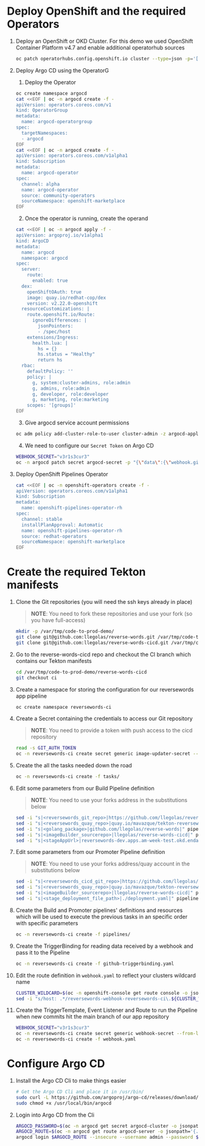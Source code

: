 # Deploy OpenShift and the required Operators

1. Deploy an OpenShift or OKD Cluster. For this demo we used OpenShift Container Platform v4.7 and enable additional operatorhub sources

    ~~~sh
    oc patch operatorhubs.config.openshift.io cluster --type=json -p='[{"op": "replace", "path": "/spec/disableAllDefaultSources", "value":false}]'
    ~~~

2. Deploy Argo CD using the OperatorG

    1. Deploy the Operator

    ~~~sh
    oc create namespace argocd
    cat <<EOF | oc -n argocd create -f -
    apiVersion: operators.coreos.com/v1
    kind: OperatorGroup
    metadata:
      name: argocd-operatorgroup
    spec:
      targetNamespaces:
      - argocd
    EOF
    cat <<EOF | oc -n argocd create -f -
    apiVersion: operators.coreos.com/v1alpha1
    kind: Subscription
    metadata:
      name: argocd-operator
    spec:
      channel: alpha
      name: argocd-operator
      source: community-operators
      sourceNamespace: openshift-marketplace
    EOF
    ~~~

    2. Once the operator is running, create the operand

    ~~~sh
    cat <<EOF | oc -n argocd apply -f -
    apiVersion: argoproj.io/v1alpha1
    kind: ArgoCD
    metadata:
      name: argocd
      namespace: argocd
    spec:
      server:
        route:
          enabled: true
      dex:
        openShiftOAuth: true
        image: quay.io/redhat-cop/dex
        version: v2.22.0-openshift
      resourceCustomizations: |
        route.openshift.io/Route:
          ignoreDifferences: |
            jsonPointers:
            - /spec/host
        extensions/Ingress:
          health.lua: |
            hs = {}
            hs.status = "Healthy"
            return hs
      rbac:
        defaultPolicy: ''
        policy: |
          g, system:cluster-admins, role:admin
          g, admins, role:admin
          g, developer, role:developer
          g, marketing, role:marketing
        scopes: '[groups]'
    EOF
    ~~~

    3. Give argocd service account permissions

    ~~~sh
    oc adm policy add-cluster-role-to-user cluster-admin -z argocd-application-controller -n argocd
    ~~~

    4. We need to configure our `Secret Token` on Argo CD

    ~~~sh
    WEBHOOK_SECRET="v3r1s3cur3"
    oc -n argocd patch secret argocd-secret -p "{\"data\":{\"webhook.github.secret\":\"$(echo -n $WEBHOOK_SECRET | base64)\"}}" --type=merge
    ~~~

3. Deploy OpenShift Pipelines Operator

    ~~~sh
    cat <<EOF | oc -n openshift-operators create -f -
    apiVersion: operators.coreos.com/v1alpha1
    kind: Subscription
    metadata:
      name: openshift-pipelines-operator-rh
    spec:
      channel: stable
      installPlanApproval: Automatic
      name: openshift-pipelines-operator-rh
      source: redhat-operators
      sourceNamespace: openshift-marketplace
    EOF
    ~~~

# Create the required Tekton manifests

1. Clone the Git repositories (you will need the ssh keys already in place)

    > **NOTE**: You need to fork these repositories and use your fork (so you have full-access)

    ~~~sh
    mkdir -p /var/tmp/code-to-prod-demo/
    git clone git@github.com:llegolas/reverse-words.git /var/tmp/code-to-prod-demo/reverse-words
    git clone git@github.com:llegolas/reverse-words-cicd.git /var/tmp/code-to-prod-demo/reverse-words-cicd
    ~~~

2. Go to the reverse-words-cicd repo and checkout the CI branch which contains our Tekton manifests

    ~~~sh
    cd /var/tmp/code-to-prod-demo/reverse-words-cicd
    git checkout ci
    ~~~

3. Create a namespace for storing the configuration for our reversewords app pipeline

    ~~~sh
    oc create namespace reversewords-ci
    ~~~

4. Create a Secret containing the credentials to access our Git repository

    > **NOTE**: You need to provide a token with push access to the cicd repository

    ~~~sh
    read -s GIT_AUTH_TOKEN
    oc -n reversewords-ci create secret generic image-updater-secret --from-literal=token=${GIT_AUTH_TOKEN}
    ~~~

5. Create the all the tasks needed down the road

    ~~~sh
    oc -n reversewords-ci create -f tasks/
    ~~~

6. Edit some parameters from our Build Pipeline definition

    > **NOTE**: You need to use your forks address in the substitutions below

    ~~~sh
    sed -i "s|<reversewords_git_repo>|https://github.com/llegolas/reverse-words|" pipelines/build-pipeline/build-pipeline.yaml
    sed -i "s|<reversewords_quay_repo>|quay.io/mavazque/tekton-reversewords|" pipelines/build-pipeline/build-pipeline.yaml
    sed -i "s|<golang_package>|github.com/llegolas/reverse-words|" pipelines/build-pipeline/build-pipeline.yaml
    sed -i "s|<imageBuilder_sourcerepo>|llegolas/reverse-words-cicd|" pipelines/build-pipeline/build-pipeline.yaml
    sed -i "s|<stageAppUrl>|reversewords-dev.apps.am-week-test.okd.endava-test-domain.be|" pipelines/build-pipeline/build-pipeline.yaml
    ~~~

7. Edit some parameters from our Promoter Pipeline definition

    > **NOTE**: You need to use your forks address/quay account in the substitutions below

    ~~~sh
    sed -i "s|<reversewords_cicd_git_repo>|https://github.com/llegolas/reverse-words-cicd|" pipelines/promote-to-prod-pipeline.yaml
    sed -i "s|<reversewords_quay_repo>|quay.io/mavazque/tekton-reversewords|" pipelines/promote-to-prod-pipeline.yaml
    sed -i "s|<imageBuilder_sourcerepo>|llegolas/reverse-words-cicd|" pipelines/promote-to-prod-pipeline.yaml
    sed -i "s|<stage_deployment_file_path>|./deployment.yaml|" pipelines/promote-to-prod-pipeline.yaml
    ~~~

8. Create the Build and Promoter pipelines' definitions and resources which will be used to execute the previous tasks in an specific order with specific parameters

    ~~~sh
    oc -n reversewords-ci create -f pipelines/
    ~~~

9. Create the TriggerBinding for reading data received by a webhook and pass it to the Pipeline

    ~~~sh
    oc -n reversewords-ci create -f github-triggerbinding.yaml
    ~~~

10. Edit the route definition in ```webhook.yaml``` to reflect your clusters wildcard name

    ~~~sh
    CLUSTER_WILDCARD=$(oc -n openshift-console get route console -o jsonpath='{.spec.host}' | cut -d. -f 2-)
    sed -i "s/host: .*/reversewords-webhook-reversewords-ci\.${CLUSTER_WILDCARD}/"
    ~~~

11. Create the TriggerTemplate, Event Listener and Route to run the Pipeline when new commits hit the main branch of our app repository

    ~~~sh
    WEBHOOK_SECRET="v3r1s3cur3"
    oc -n reversewords-ci create secret generic webhook-secret --from-literal=secret=${WEBHOOK_SECRET}
    oc -n reversewords-ci create -f webhook.yaml
    ~~~

# Configure Argo CD

1. Install the Argo CD Cli to make things easier

    ~~~sh
    # Get the Argo CD Cli and place it in /usr/bin/
    sudo curl -L https://github.com/argoproj/argo-cd/releases/download/v1.7.7/argocd-linux-amd64 -o /usr/local/bin/argocd
    sudo chmod +x /usr/local/bin/argocd
    ~~~

2. Login into Argo CD from the Cli
  
    ~~~sh  
    ARGOCD_PASSWORD=$(oc -n argocd get secret argocd-cluster -o jsonpath='{.data.admin\.password}' | base64 -d)
    ARGOCD_ROUTE=$(oc -n argocd get route argocd-server -o jsonpath='{.spec.host}')
    argocd login $ARGOCD_ROUTE --insecure --username admin --password $ARGOCD_PASSWORD
    ~~~
